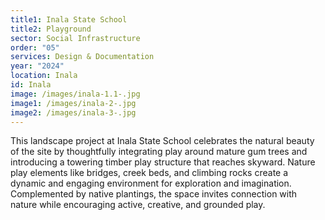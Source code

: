 ```yaml
---
title1: Inala State School
title2: Playground
sector: Social Infrastructure
order: "05"
services: Design & Documentation
year: "2024"
location: Inala
id: Inala
image: /images/inala-1.1-.jpg
image1: /images/inala-2-.jpg
image2: /images/inala-3-.jpg
---
```

This landscape project at Inala State School celebrates the natural beauty of the site by thoughtfully integrating play around mature gum trees and introducing a towering timber play structure that reaches skyward. Nature play elements like bridges, creek beds, and climbing rocks create a dynamic and engaging environment for exploration and imagination. Complemented by native plantings, the space invites connection with nature while encouraging active, creative, and grounded play.